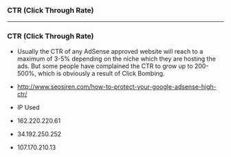 ### CTR (Click Through Rate)


-------------------------------

### CTR (Click Through Rate)

* Usually the CTR of any AdSense approved website will reach to a maximum of 3-5% depending on the niche which they are hosting the ads. But some people have complained the CTR to grow up to 200-500%, which is obviously a result of Click Bombing.
* http://www.seosiren.com/how-to-protect-your-google-adsense-high-ctr/




* IP Used

* 162.220.220.61
* 34.192.250.252
* 107.170.210.13


